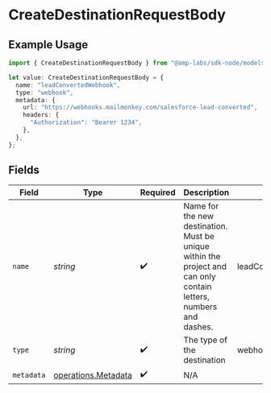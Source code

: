 # CreateDestinationRequestBody

## Example Usage

```typescript
import { CreateDestinationRequestBody } from "@amp-labs/sdk-node/models/operations";

let value: CreateDestinationRequestBody = {
  name: "leadConvertedWebhook",
  type: "webhook",
  metadata: {
    url: "https://webhooks.mailmonkey.com/salesforce-lead-converted",
    headers: {
      "Authorization": "Bearer 1234",
    },
  },
};
```

## Fields

| Field                                                                                                             | Type                                                                                                              | Required                                                                                                          | Description                                                                                                       | Example                                                                                                           |
| ----------------------------------------------------------------------------------------------------------------- | ----------------------------------------------------------------------------------------------------------------- | ----------------------------------------------------------------------------------------------------------------- | ----------------------------------------------------------------------------------------------------------------- | ----------------------------------------------------------------------------------------------------------------- |
| `name`                                                                                                            | *string*                                                                                                          | :heavy_check_mark:                                                                                                | Name for the new destination. Must be unique within the project and can only contain letters, numbers and dashes. | leadConvertedWebhook                                                                                              |
| `type`                                                                                                            | *string*                                                                                                          | :heavy_check_mark:                                                                                                | The type of the destination                                                                                       | webhook                                                                                                           |
| `metadata`                                                                                                        | [operations.Metadata](../../models/operations/metadata.md)                                                        | :heavy_check_mark:                                                                                                | N/A                                                                                                               |                                                                                                                   |